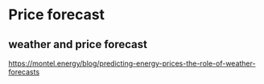 # Price forecast

## weather and price forecast
https://montel.energy/blog/predicting-energy-prices-the-role-of-weather-forecasts
